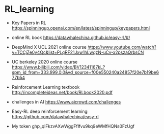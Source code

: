 # RL_learning

- Key Papers in RL 
https://spinningup.openai.com/en/latest/spinningup/keypapers.html

- online RL book
https://datawhalechina.github.io/easy-rl/#/

- DeepMind X UCL 2021 online course
https://www.youtube.com/watch?v=TCCjZe0y4Qc&list=PLqRF21Jxw1hLwqzN-uCv-x2pszaQrbsCN

- UC berkeley 2020 online course
https://www.bilibili.com/video/BV12341167kL?spm_id_from=333.999.0.0&vd_source=f00e550240a24857f20e7b19be677b54

- Reinforcement Learning textbook
http://incompleteideas.net/book/RLbook2020.pdf

- challenges in AI
https://www.aicrowd.com/challenges

- Easy-RL deep reinforcement learning
https://github.com/datawhalechina/easy-rl


- My token 
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
